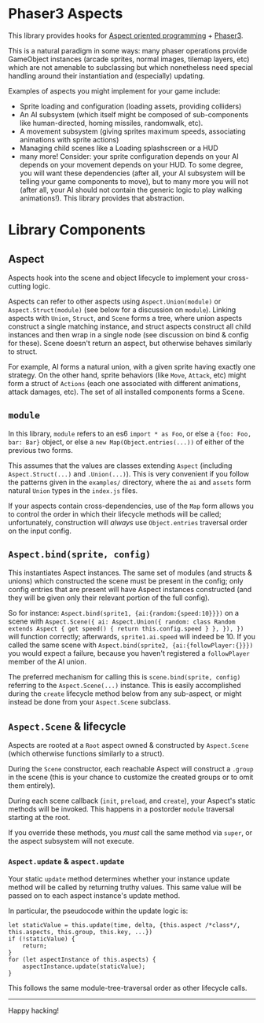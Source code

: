 # Phaser3 Aspects

This library provides hooks for [Aspect oriented programming](https://en.wikipedia.org/wiki/Aspect-oriented_programming) + [Phaser3](phaser.io).

This is a natural paradigm in some ways: many phaser operations provide GameObject instances (arcade sprites, normal images, tilemap layers, etc) which are not amenable to subclassing but which nonetheless need special handling around their instantiation and (especially) updating.

Examples of aspects you might implement for your game include:
* Sprite loading and configuration (loading assets, providing colliders)
* An AI subsystem (which itself might be composed of sub-components like human-directed, homing missiles, randomwalk, etc).
* A movement subsystem (giving sprites maximum speeds, associating animations with sprite actions)
* Managing child scenes like a Loading splashscreen or a HUD
* many more!
Consider: your sprite configuration depends on your AI depends on your movement depends on your HUD. To some degree, you will want these dependencies (after all, your AI subsystem will be telling your game components to move), but to many more you will not (after all, your AI should not contain the generic logic to play walking animations!). This library provides that abstraction.

# Library Components
## Aspect
Aspects hook into the scene and object lifecycle to implement your cross-cutting logic.

Aspects can refer to other aspects using `Aspect.Union(module)` or `Aspect.Struct(module)` (see below for a discussion on `module`). Linking aspects with `Union`, `Struct`, and `Scene` forms a tree, where union aspects construct a single matching instance, and struct aspects construct all child instances and then wrap in a single node (see discussion on bind & config for these). Scene doesn't return an aspect, but otherwise behaves similarly to struct.

For example, AI forms a natural union, with a given sprite having exactly one strategy. On the other hand, sprite behaviors (like `Move`, `Attack`, etc) might form a struct of `Actions` (each one associated with different animations, attack damages, etc). The set of all installed components forms a Scene.

## `module`
In this library, `module` refers to an es6 `import * as Foo`, or else a `{foo: Foo, bar: Bar}` object, or else a `new Map(Object.entries(...))` of either of the previous two forms.

This assumes that the values are classes extending `Aspect` (including `Aspect.Struct(...)` and `.Union(...)`). This is very convenient if you follow the patterns given in the `examples/` directory, where the `ai` and `assets` form natural `Union` types in the `index.js` files.

If your aspects contain cross-dependencies, use of the `Map` form allows you to control the order in which their lifecycle methods will be called; unfortunately, construction will *always* use `Object.entries` traversal order on the input config.

## `Aspect.bind(sprite, config)`
This instantiates Aspect instances. The same set of modules (and structs & unions) which constructed the scene must be present in the config; only config entries that are present will have Aspect instances constructed (and they will be given only their relevant portion of the full config).

So for instance:
`Aspect.bind(sprite1, {ai:{random:{speed:10}}})`
on a scene with
`Aspect.Scene({
    ai: Aspect.Union({
        random: class Random extends Aspect { get speed() { return this.config.speed } },
    }),
})`
will function correctly; afterwards, `sprite1.ai.speed` will indeed be 10.
If you called the same scene with
`Aspect.bind(sprite2, {ai:{followPlayer:{}}})`
you would expect a failure, because you haven't registered a `followPlayer` member of the AI union.

The preferred mechanism for calling this is `scene.bind(sprite, config)` referring to the `Aspect.Scene(...)` instance. This is easily accomplished during the `create` lifecycle method below from any sub-aspect, or might instead be done from your `Aspect.Scene` subclass.

## `Aspect.Scene` & lifecycle
Aspects are rooted at a `Root` aspect owned & constructed by `Aspect.Scene` (which otherwise functions similarly to a struct).

During the `Scene` constructor, each reachable Aspect will construct a `.group` in the scene (this is your chance to customize the created groups or to omit them entirely).

During each scene callback (`init`, `preload`, and `create`), your Aspect's static methods will be invoked. This happens in a postorder `module` traversal starting at the root.

If you override these methods, you *must* call the same method via `super`, or the aspect subsystem will not execute.

### `Aspect.update` & `aspect.update`

Your static `update` method determines whether your instance update method will be called by returning truthy values. This same value will be passed on to each aspect instance's update method.

In particular, the pseudocode within the update logic is:
```
let staticValue = this.update(time, delta, {this.aspect /*class*/, this.aspects, this.group, this.key, ...})
if (!staticValue) {
    return;
}
for (let aspectInstance of this.aspects) {
    aspectInstance.update(staticValue);
}
```
This follows the same module-tree-traversal order as other lifecycle calls.

---
Happy hacking!
